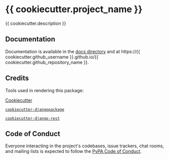 # {{ cookiecutter.project_name }}

{{ cookiecutter.description }}


## Documentation

Documentation is available in the [docs directory](./docs/index.md) and at https://{{ cookiecutter.github_username }}.github.io/{{ cookiecutter.github_repository_name }}.


## Credits

Tools used in rendering this package:

[Cookiecutter](https://github.com/audreyr/cookiecutter)

[`cookiecutter-djangopackage`](https://github.com/pydanny/cookiecutter-djangopackage)

[`cookiecutter-django-rest`](https://github.com/agconti/cookiecutter-django-rest)



## Code of Conduct

Everyone interacting in the project's codebases, issue trackers, chat rooms, and mailing lists is expected to follow the [PyPA Code of Conduct](https://www.pypa.io/en/latest/code-of-conduct/).
